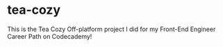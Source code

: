 # tea-cozy

This is the Tea Cozy Off-platform project I did for my Front-End Engineer Career Path on Codecademy!

